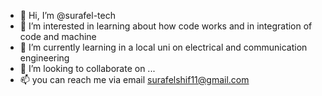 - 👋 Hi, I’m @surafel-tech
- 👀 I’m interested in learning about how code works and in integration of code and machine
- 🌱 I’m currently learning in a local uni on electrical and communication engineering
- 💞️ I’m looking to collaborate on ...
- 📫 you can reach me via email surafelshif11@gmail.com

<!---
surafel-tech/surafel-tech is a ✨ special ✨ repository because its `README.md` (this file) appears on your GitHub profile.
You can click the Preview link to take a look at your changes.
--->
